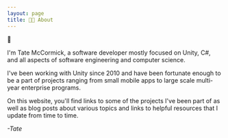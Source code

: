 ```yaml
---
layout: page
title: 👨‍💻 About
---
```


👋

I'm Tate McCormick, a software developer mostly focused on Unity, C#, and all aspects of software engineering and computer science.

I've been working with Unity since 2010 and have been fortunate enough to be a part of projects ranging from small mobile apps to large scale multi-year enterprise programs.

On this website, you'll find links to some of the projects I've been part of as well as blog posts about various topics and links to helpful resources that I update from time to time.

*-Tate*